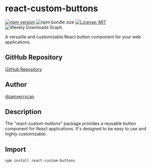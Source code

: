 # react-custom-buttons

[![npm version](https://badge.fury.io/js/react-custom-buttons.svg)](https://badge.fury.io/js/react-custom-buttons)
![npm bundle size](https://img.shields.io/bundlephobia/min/react-custom-buttons)
[![License: MIT](https://img.shields.io/badge/License-MIT-blue.svg)](https://opensource.org/licenses/MIT)
![Weekly Downloads Graph](https://img.shields.io/npm/dw/react-custom-buttons?style=flat&label=Weekly%20Downloads)


A versatile and customizable React button component for your web applications.

## GitHub Repository

[GitHub Repository](https://github.com/iamxerrycan/NPMpackage/react-custom-buttons)

## Author

[@iamxerrycan](https://github.com/iamxerrycan)

## Description

The "react-custom-buttons" package provides a reusable button component for React applications. It's designed to be easy to use and highly customizable.

## Import

```bash
npm install react-custom-buttons
